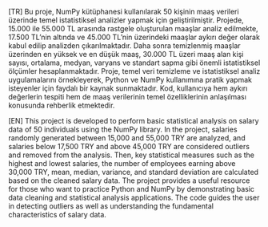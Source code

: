 [TR]
Bu proje, NumPy kütüphanesi kullanılarak 50 kişinin maaş verileri üzerinde temel istatistiksel analizler yapmak için geliştirilmiştir. Projede, 15.000 ile 55.000 TL arasında rastgele oluşturulan maaşlar analiz edilmekte, 17.500 TL’nin altında ve 45.000 TL’nin üzerindeki maaşlar aykırı değer olarak kabul edilip analizden çıkarılmaktadır. Daha sonra temizlenmiş maaşlar üzerinden en yüksek ve en düşük maaş, 30.000 TL üzeri maaş alan kişi sayısı, ortalama, medyan, varyans ve standart sapma gibi önemli istatistiksel ölçümler hesaplanmaktadır.
Proje, temel veri temizleme ve istatistiksel analiz uygulamalarını örnekleyerek, Python ve NumPy kullanımına pratik yapmak isteyenler için faydalı bir kaynak sunmaktadır. 
Kod, kullanıcıya hem aykırı değerlerin tespiti hem de maaş verilerinin temel özelliklerinin anlaşılması konusunda rehberlik etmektedir.

[EN]
This project is developed to perform basic statistical analysis on salary data of 50 individuals using the NumPy library. In the project, salaries randomly generated between 15,000 and 55,000 TRY are analyzed, and salaries below 17,500 TRY and above 45,000 TRY are considered outliers and removed from the analysis. Then, key statistical measures such as the highest and lowest salaries, the number of employees earning above 30,000 TRY, mean, median, variance, and standard deviation are calculated based on the cleaned salary data.
The project provides a useful resource for those who want to practice Python and NumPy by demonstrating basic data cleaning and statistical analysis applications.
The code guides the user in detecting outliers as well as understanding the fundamental characteristics of salary data.
